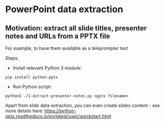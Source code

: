 # PowerPoint data extraction

## Motivation: extract all slide titles, presenter notes and URLs from a PPTX file
For example, to have them available as a teleprompter text

Steps:

* Install relevant Python 3 module:
```
pip install python-pptx
```

* Run Python script:
```
python3 ./1-extract-presenter-notes.py <pptx filename>
```

Apart from slide data extraction, you can even create slides content - see more details here: https://python-pptx.readthedocs.io/en/latest/user/quickstart.html
